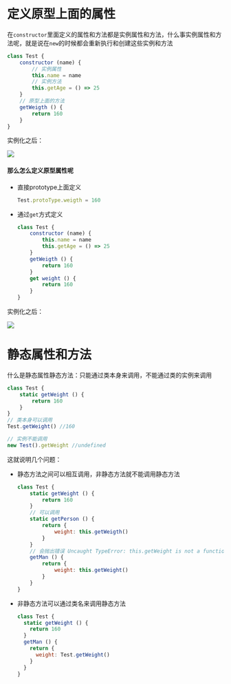 # 定义原型上面的属性

在`constructor`里面定义的属性和方法都是实例属性和方法，什么事实例属性和方法呢，就是说在`new`的时候都会重新执行和创建这些实例和方法

```javascript
class Test {
    constructor (name) {
        // 实例属性
        this.name = name
        // 实例方法
        this.getAge = () => 25
    }
    // 原型上面的方法
    getWeigth () {
        return 160
    }
}
```

实例化之后：

![](https://shadow.hfcui.com/blog/screely-1545396838875.png)

#### 那么怎么定义原型属性呢

-   直接prototype上面定义
    
    ```javascript
    Test.protoType.weigth = 160
    ```
    
-   通过`get`方式定义
    
    ```javascript
    class Test {
        constructor (name) {
            this.name = name
            this.getAge = () => 25
        }
        getWeigth () {
            return 160
        }
        get weight () {
            return 160
        }
    }
    ```
    

实例化之后：

![](https://shadow.hfcui.com/blog/screely-1545397701529.png)

# 静态属性和方法

什么是静态属性静态方法：只能通过类本身来调用，不能通过类的实例来调用

```javascript
class Test {
    static getWeight () {
        return 160
    }
}
// 类本身可以调用
Test.getWeight() //160

// 实例不能调用
new Test().getWeight //undefined
```

这就说明几个问题：

-   静态方法之间可以相互调用，非静态方法就不能调用静态方法
    
    ```javascript
    class Test {
        static getWeight () {
            return 160
        }
        // 可以调用
        static getPerson () {
            return {
                weight: this.getWeigth()
            }
        }
        // 会抛出错误 Uncaught TypeError: this.getWeight is not a function
        getMan () {
            return {
                weight: this.getWeight()
            }
        }
    }
    ```
    
-   非静态方法可以通过类名来调用静态方法
    
    ```javascript
    class Test {
      static getWeight () {
        return 160
      }
      getMan () {
        return {
          weight: Test.getWeight()
        }
      }
    }
    ```
